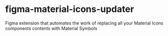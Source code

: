 # figma-material-icons-updater
Figma extension that automates the work of replacing all your Material Icons components contents with Material Symbols
